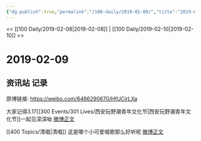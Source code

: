 ```yaml
---
{"dg-publish":true,"permalink":"/100-daily/2019-02-09/","title":"2019-02-09"}
---
```



<< [[100 Daily/2019-02-08\|2019-02-08]] | [[100 Daily/2019-02-10\|2019-02-10]] >>

# 2019-02-09

## 资讯站 记录

原博链接: https://weibo.com/6466290670/HfUCirLXa

大家记得3.17[[300 Events/301 Lives/西安玩野潮青年文化节\|西安玩野潮青年文化节]]一起见深深呦
[微博正文](https://weibo.com/detail/4337776231031141)

[[400 Topics/清唱\|清唱]]
这是哪个小可爱唱歌那么好听呢
[微博正文](https://weibo.com/detail/4337719184169100)

